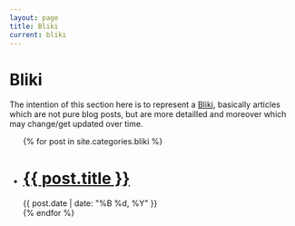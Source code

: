 ```yaml
---
layout: page
title: Bliki
current: bliki
---
```

# Bliki
The intention of this section here is to represent a [Bliki](http://www.martinfowler.com/bliki/WhatIsaBliki.html), basically articles which are not pure blog posts, but are more detailled and moreover which may change/get updated over time.

<ul class="post-list">
{% for post in site.categories.bliki %}
  <li>
        <h1 class="post-title"><a href="{{post.url}}">{{ post.title }}</a></h1>
        <time class="post-date">{{ post.date | date: "%B %d, %Y" }}</time>
  </li>
{% endfor %}
</ul>